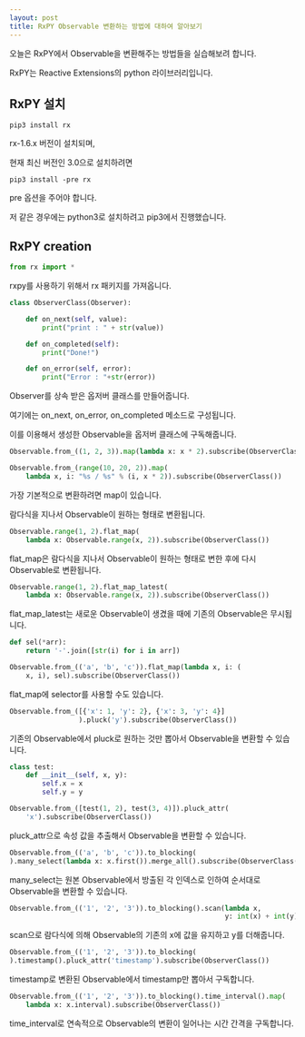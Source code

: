 ```yaml
---
layout: post
title: RxPY Observable 변환하는 방법에 대하여 알아보기
---
```


오늘은 RxPY에서 Observable을 변환해주는 방법들을 실습해보려 합니다.

RxPY는 Reactive Extensions의 python 라이브러리입니다.

## RxPY 설치

```
pip3 install rx
```

rx-1.6.x 버전이 설치되며,

현재 최신 버전인 3.0으로 설치하려면

```
pip3 install -pre rx
```

pre 옵션을 주어야 합니다.

저 같은 경우에는 python3로 설치하려고 pip3에서 진행했습니다.

## RxPY creation

```python
from rx import *
```

rxpy를 사용하기 위해서 rx 패키지를 가져옵니다.

```python
class ObserverClass(Observer):

    def on_next(self, value):
        print("print : " + str(value))

    def on_completed(self):
        print("Done!")

    def on_error(self, error):
        print("Error : "+str(error))
```

Observer를 상속 받은 옵저버 클래스를 만들어줍니다.

여기에는 on_next, on_error, on_completed 메소드로 구성됩니다.

이를 이용해서 생성한 Observable을 옵저버 클래스에 구독해줍니다.

```python
Observable.from_((1, 2, 3)).map(lambda x: x * 2).subscribe(ObserverClass())
```

```python
Observable.from_(range(10, 20, 2)).map(
    lambda x, i: "%s / %s" % (i, x * 2)).subscribe(ObserverClass())
```

가장 기본적으로 변환하려면 map이 있습니다.

람다식을 지나서 Observable이 원하는 형태로 변환됩니다.

```python
Observable.range(1, 2).flat_map(
    lambda x: Observable.range(x, 2)).subscribe(ObserverClass())
```

flat_map은 람다식을 지나서 Observable이 원하는 형태로 변한 후에 다시 Observable로 변환됩니다.

```python
Observable.range(1, 2).flat_map_latest(
    lambda x: Observable.range(x, 2)).subscribe(ObserverClass())
```

flat_map_latest는 새로운 Observable이 생겼을 때에 기존의 Observable은 무시됩니다.

```python
def sel(*arr):
    return '-'.join([str(i) for i in arr])

Observable.from_(('a', 'b', 'c')).flat_map(lambda x, i: (
    x, i), sel).subscribe(ObserverClass())
```

flat_map에 selector를 사용할 수도 있습니다.

```python
Observable.from_([{'x': 1, 'y': 2}, {'x': 3, 'y': 4}]
                 ).pluck('y').subscribe(ObserverClass())
```

기존의 Observable에서 pluck로 원하는 것만 뽑아서 Observable을 변환할 수 있습니다.

```python
class test:
    def __init__(self, x, y):
        self.x = x
        self.y = y

Observable.from_([test(1, 2), test(3, 4)]).pluck_attr(
    'x').subscribe(ObserverClass())
```

pluck_attr으로 속성 값을 추출해서 Observable을 변환할 수 있습니다.

```python
Observable.from_(('a', 'b', 'c')).to_blocking(
).many_select(lambda x: x.first()).merge_all().subscribe(ObserverClass())
```

many_select는 원본 Observable에서 방출된 각 인덱스로 인하여 순서대로 Observable을 변환할 수 있습니다.

```python
Observable.from_(('1', '2', '3')).to_blocking().scan(lambda x,
                                                     y: int(x) + int(y)).subscribe(ObserverClass())
```

scan으로 람다식에 의해 Observable의 기존의 x에 값을 유지하고 y를 더해줍니다.

```python
Observable.from_(('1', '2', '3')).to_blocking(
).timestamp().pluck_attr('timestamp').subscribe(ObserverClass())
```

timestamp로 변환된 Observable에서 timestamp만 뽑아서 구독합니다.

```python
Observable.from_(('1', '2', '3')).to_blocking().time_interval().map(
    lambda x: x.interval).subscribe(ObserverClass())
```

time_interval로 연속적으로 Observable의 변환이 일어나는 시간 간격을 구독합니다.
